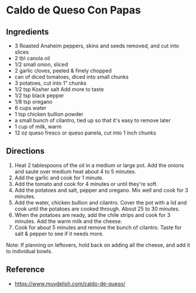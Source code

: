 # Caldo de Queso Con Papas

## Ingredients
* 3 Roasted Anaheim peppers, skins and seeds removed, and cut into slices
* 2 tbl canola oil
* 1/2 small onion, sliced
* 2 garlic cloves, peeled & finely chopped
* can of diced tomatoes, diced into small chunks
* 3 potatoes, cut into 1" chunks
* 1/2 tsp Kosher salt Add more to taste
* 1/2 tsp black pepper
* 1/8 tsp oregano
* 6 cups water
* 1 tsp chicken bullion powder 
* a small bunch of cilantro, tied up so that it's easy to remove later
* 1 cup of milk, warm
* 12 oz queso fresco or queso panela, cut into 1 inch chunks

## Directions
1. Heat 2 tablespoons of the oil in a medium or large pot. Add the onions and saute over medium heat about 4 to 5 minutes.
2. Add the garlic and cook for 1 minute.
3. Add the tomato and cook for 4 minutes or until they're soft.
4. Add the potatoes and salt, pepper and oregano. Mix well and cook for 3 minutes.
5. Add the water, chicken bullion and cilantro. Cover the pot with a lid and cook until the potatoes are cooked through. About 25 to 30 minutes.
6. When the potatoes are ready, add the chile strips and cook for 3 minutes. Add the warm milk and the cheese.
7. Cook for about 5 minutes and remove the bunch of cilantro. Taste for salt & pepper to see if it needs more.

Note: If planning on leftovers, hold back on adding all the cheese, and add it to individual bowls.

## Reference
* <https://www.muydelish.com/caldo-de-queso/>